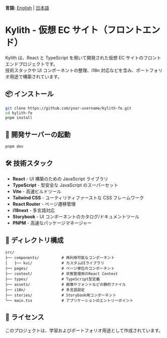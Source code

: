 **言語:** [English](./README.md) | [日本語](./README.ja.md)

# Kylith - 仮想 EC サイト（フロントエンド）

Kylith は、React と TypeScript を用いて開発された仮想 EC サイトのフロントエンドプロジェクトです。  
技術スタックや UI コンポーネントの整理、i18n 対応などを含み、ポートフォリオ用途で構築されています。

## 📦 インストール

```bash
git clone https://github.com/your-username/kylith-fe.git
cd kylith-fe
pnpm install
```

## 🚀 開発サーバーの起動

```bash
pnpm dev
```

## 🛠️ 技術スタック

- **React** - UI 構築のための JavaScript ライブラリ
- **TypeScript** - 型安全な JavaScript のスーパーセット
- **Vite** - 高速ビルドツール
- **Tailwind CSS** - ユーティリティファーストな CSS フレームワーク
- **React Router** - ページ遷移管理
- **i18next** - 多言語対応
- **Storybook** - UI コンポーネントのカタログ/ドキュメントツール
- **PNPM** - 高速なパッケージマネージャー

## 📁 ディレクトリ構成

```
src/
├── components/          # 再利用可能なコンポーネント
│   ├── kui/             # カスタムUIライブラリ
├── pages/               # ページ単位のコンポーネント
├── context/             # 状態管理用のReact Context
├── types/               # TypeScript型定義
├── assets/              # 画像やフォントなどの静的ファイル
├── i18n/                # 多言語設定
├── stories/             # Storybook用コンポーネント
└── main.tsx             # アプリケーションのエントリーポイント
```

## 📝 ライセンス

このプロジェクトは、学習およびポートフォリオ用途として作成されています。
